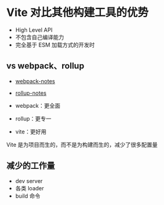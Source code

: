 # Vite 对比其他构建工具的优势

- High Level API
- 不包含自己编译能力
- 完全基于 ESM 加载方式的开发时

## vs webpack、rollup

- [webpack-notes](https://github.com/ShenBao/webpack-notes)
- [rollup-notes](https://github.com/ShenBao/rollup-notes)

- webpack：更全面
- rollup：更专一
- vite：更好用

Vite 是为项目而生的，而不是为构建而生的，减少了很多配置量

## 减少的工作量

- dev server
- 各类 loader
- build 命令
